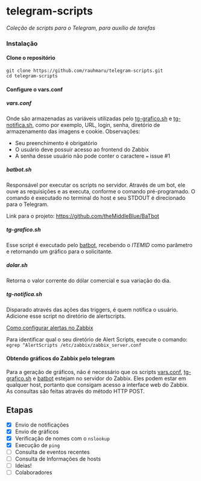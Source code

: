 # telegram-scripts

_Coleção de scripts para o Telegram, para auxílio de tarefas_

### Instalação
#### Clone o repositório
```
git clone https://github.com/rauhmaru/telegram-scripts.git
cd telegram-scripts
```
#### Configure o vars.conf

##### vars.conf
Onde são armazenadas as variáveis utilizadas pelo [tg-grafico.sh](https://github.com/rauhmaru/telegram-scripts/blob/master/tg-grafico.sh) e [tg-notifica.sh](https://github.com/rauhmaru/telegram-scripts/blob/master/tg-notifica.sh), como por exemplo, URL, login, senha, diretório de armazenamento das imagens e cookie.
Observações:
* Seu preenchimento é obrigatório
* O usuário deve possuir acesso ao frontend do Zabbix
* A senha desse usuário não pode conter o caractere ```=``` issue #1


##### batbot.sh
Responsável por executar os scripts no servidor. Através de um bot, ele ouve as requisições e as executa, conforme o comando pré-programado. O comando é executado no terminal do host e seu STDOUT é direcionado para o Telegram.

Link para o projeto: https://github.com/theMiddleBlue/BaTbot


##### tg-grafico.sh
Esse script é executado pelo [batbot](https://github.com/rauhmaru/telegram-scripts/blob/master/batbot.sh), recebendo o *ITEMID* como parâmetro e retornando um gráfico para o solicitante.

##### dolar.sh
Retorna o valor corrente do dólar comercial e sua variação do dia.

##### tg-notifica.sh
Disparado através das ações das triggers, é quem notifica o usuário.
Adicione esse script no diretório de alertscripts.

[Como configurar alertas no Zabbix](https://www.zabbix.com/documentation/3.0/pt/manual/config/notifications/media/script)

Para identificar qual o seu diretório de Alert Scripts, execute o comando:
```egrep ^AlertScripts /etc/zabbix/zabbix_server.conf```


#### Obtendo gráficos do Zabbix pelo telegram
Para a geração de gráficos, não é necessário que os scripts [vars.conf](vars.conf), [tg-grafico.sh](tg-grafico.sh) e [batbot](batbot.sh) estejam no servidor do Zabbix. Eles podem estar em qualquer host, portanto que consigam acesso a interface web do Zabbix. As consultas são feitas através do método HTTP POST.

## Etapas
- [x] Envio de notificações
- [x] Envio de gráficos
- [x] Verificação de nomes com o ```nslookup```
- [x] Execução de ```ping```
- [ ] Consulta de eventos recentes
- [ ] Consulta de Informações de hosts
- [ ] Ideias!
- [ ] Colaboradores
